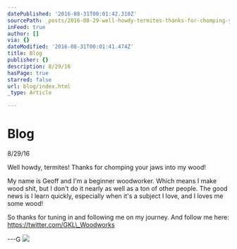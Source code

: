 ```yaml
---
datePublished: '2016-08-31T00:01:42.310Z'
sourcePath: _posts/2016-08-29-well-howdy-termites-thanks-for-chomping-your-jaws-into-my.md
inFeed: true
author: []
via: {}
dateModified: '2016-08-31T00:01:41.474Z'
title: Blog
publisher: {}
description: 8/29/16
hasPage: true
starred: false
url: blog/index.html
_type: Article

---
```

# Blog

8/29/16

Well howdy, termites! Thanks for chomping your jaws into my wood!

My name is Geoff and I'm a beginner woodworker. Which means I make wood shit, but I don't do it nearly as well as a ton of other people. The good news is I learn quickly, especially when it's a subject I love, and I loves me some wood!

So thanks for tuning in and following me on my journey. And follow me here: https://twitter.com/GKL\_Woodworks

---G
![](https://the-grid-user-content.s3-us-west-2.amazonaws.com/94f6823e-0352-4b2d-96fc-2a0b59bfd36b.jpg)